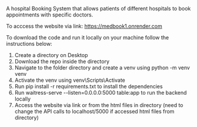 A hospital Booking System that allows patients of different hospitals to book appointments with specific doctors.

To acccess the website via link: https://medbook1.onrender.com

To download the code and run it locally on your machine follow the instructions below:

1) Create a directory on Desktop
2) Download the repo inside the directory
3) Navigate to the folder directory and create a venv using  python -m venv venv
4) Activate the venv using venv\Scripts\Activate
5) Run pip install -r requirements.txt to install the dependencies
6) Run waitress-serve --listen=0.0.0.0:5000 table:app to run the backend locally
7) Access the website via link or from the html files in directory (need to change the API calls to localhost/5000 if accessed html files from directory)
